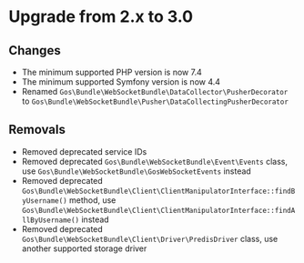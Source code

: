 # Upgrade from 2.x to 3.0

## Changes

- The minimum supported PHP version is now 7.4
- The minimum supported Symfony version is now 4.4
- Renamed `Gos\Bundle\WebSocketBundle\DataCollector\PusherDecorator` to `Gos\Bundle\WebSocketBundle\Pusher\DataCollectingPusherDecorator`

## Removals

- Removed deprecated service IDs
- Removed deprecated `Gos\Bundle\WebSocketBundle\Event\Events` class, use `Gos\Bundle\WebSocketBundle\GosWebSocketEvents` instead
- Removed deprecated `Gos\Bundle\WebSocketBundle\Client\ClientManipulatorInterface::findByUsername()` method, use `Gos\Bundle\WebSocketBundle\Client\ClientManipulatorInterface::findAllByUsername()` instead
- Removed deprecated `Gos\Bundle\WebSocketBundle\Client\Driver\PredisDriver` class, use another supported storage driver
